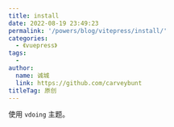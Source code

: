 ```yaml
---
title: install
date: 2022-08-19 23:49:23
permalink: '/powers/blog/vitepress/install/'
categories:
  - 《vuepress》
tags:
  - 
author: 
  name: 诚城
  link: https://github.com/carveybunt
titleTag: 原创
---
```


使用 `vdoing` 主题。

